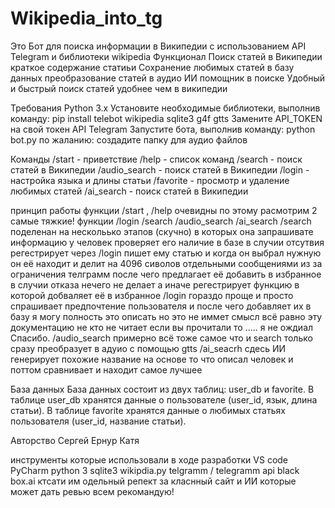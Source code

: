 # Wikipedia_into_tg

Это Бот для поиска информации в Википедии с использованием API Telegram и библиотеки wikipedia
Функционал
Поиск статей в Википедии
краткое содержание статиьи
Сохранение любимых статей в базу данных
преобразование статей в аудио
ИИ помощник в поиске
Удобный и быстрый поиск статей удобнее чем в википедии


Требования
Python 3.x
Установите необходимые библиотеки, выполнив команду: pip install telebot wikipedia sqlite3 g4f gtts
Замените API_TOKEN на свой токен API Telegram
Запустите бота, выполнив команду: python bot.py
по жаланию: создадите папку для аудио файлов

Команды
/start - приветствие
/help - список команд
/search - поиск статей в Википедии
/audio_search - поиск статей в Википедии
/login - настройка языка и длины статьи
/favorite - просмотр и удаление любимых статей
/ai_search - поиск статей в Википедии

принцип работы
функции /start , /help очевидны по этому расмотрим 2 самые тяжкие!
функции /login /search /audio_search /ai_search
/search поделенан на нескольько этапов (скучно) в которых она запрашивате информацию у человек проверяет его наличие в базе в случии отсутвия регестрирует через /login пишет ему статью и когда он выбрал нужную он её находит и делит на 4096 сиволов отдельными сообщениями из за ограничения телграмм после чего предлагает её добавить в избранное в случии отказа нечего не делает а иначе регестрирует функцию в которой добваляет её в избранное /login гораздо проще и просто спрашивает предпочтение пользователя и после чего добавляет их в базу я могу полность это описать но это не иммет смысл всё равно эту документацию не кто не читает если вы прочитали то ..... я не ождиал Спасибо.
/audio_search примерно всё тоже самое что и search только сразу преобразует в адуио с помощью gtts
/ai_seacrh сдесь ИИ генерирует похожие название на основе то что описал человек и поттом сравнивает и находит самое лучшее

База данных
База данных состоит из двух таблиц: user_db и favorite. В таблице user_db хранятся данные о пользователе (user_id, язык, длина статьи). В таблице favorite хранятся данные о любимых статьях пользователя (user_id, название статьи).

Авторство
Сергей 
Ернур
Катя

инструменты которые использовали в ходе разработки
VS code
PyCharm
python 3 
sqlite3
wikipdia.py
telgramm / telegramm api
black box.ai ктсати им одельный репект за класнный сайт и ИИ которые может дать ревью всем рекомандую!

